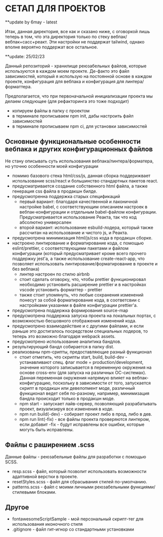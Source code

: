 # СЕТАП ДЛЯ ПРОЕКТОВ

**update by 6may - latest

Итак, данная директория, все как и сказано ниже, с оговоркой лишь теперь в том, что эта директория только по стеку вебпак/вебпак+сасс+реакт. 
Эти настройки не поддержат tailwind, однако вполне вероятно поддержат все остальное.


**update: 25/02/23

Данный репозиторий - хранилище реюзабельных файлов, которые используются в каждом моем проекте. Де-факто это файл зависимостей, который я использую на постоянной основе в каждом проекте, конфигурация для вебпака и конфигурация для линтера/форматтера.

Предполагается, что при первоначальной инициализации проекта мы делаем следующее (для рефакторинга это тоже подходит)
- копируем файлы в папку с проектом
- в терминале прописываем npm init, дабы настроить файл зависимостей
- в терминале прописываем npm ci, для установки зависимостей

## Основные функциональные особенности вебпака и других конфигурационных файлов

Не стану описывать суть использования вебпака/линтера/форматера, но уточню особенности моей конфигурации
- помимо базового стека html/css/js, данная сборка поддерижвает использование scss/react и большинство стандартных пакетов react. 
- предусматривается создание собственного html файла, а также генерация css файла в продакшн билде.
- предусмотренна поддержка старых спецификаций
    - первый вариант: благодаря качественной и лаконичной настройке babel, с соответствующим описанием настроек в вебпак-конфигурации и отдельным babel-файлом конфигурации. Предусматривается использование Реакта, так что код абсолютно универсален
    - второй вариант: использование esbuild-лодера, который также рассчитан на использование и чистого js,  и Реакта.
- предусмотрена минимизация html/js/css кода в продакшн сборке.
- настроено линтирование и форматирование кода, с помощью eslint/prettier, с соответствующими пакетами и файлом конфигурации (который предусматривает кроме всего прочего поддержку jest'a, а также использование create-react-app, что позволяет использовать линтирование/форматирование в проекте и без вебпака)
    - линтер настроен по стилю airbnb
    - стоит сделать оговорку, что, чтобы prettier функционировал необходимо установить расширение prettier и в настройках vscode установить форматтер - prettier
    - также стоит упомянуть, что любые сохранения изменений понесут за собой форматирование кода, в соответсвии с настройками указанми в файле конфигурации prettier'a.
- предусмотрена поддержка формирования source-map
- предусмотрена поддержка запуска проекта на локальных портах, с возможностью бесшовного отображения изменений кода.
- предусмотрено взаимодействие и с другими файлами, и если раньше это достигалось посредством специальных лодеров, то теперь это возможно благодаря webpack assets.
- предусмотрено использование аналитика бандлов.
- результирующий бандл собирается в папку dist.
- реализованы npm-срипты, предоставляющие разный функционал
    - стоит отметить, что скрипты start, build, build-dev - устанавливают спец. флаг mode = production/development, значение которого записывается в переменную окружения на основе cross-env (для запуска на различных ОС-системах). 
    Данная переменная окружения напрямую влияет на вебпак-конфигурацию, поскольку в зависимости от того, запускается скрипт в продакшн или девелопмент моде, различный функционал ведет себя по-разному, например, минимизация бандла происходит только в продакшн моде. 
    - npm start - запускает лайв-сервер, позволяющий разрабатывать проект, визуализируя все изменения в коде. 
    - npm run build(-dev) - собирает проект либо в прод, либо в дев.
    - npm run lint(-fix) - все файлы проекта проверяются линтером, если добавит -fix - будут исправлены все ошибки, которые могуть быть исправлены.

## Файлы с раширением .scss

Данные файлы - реюзабельные файлы для разработки с помощью SCSS. 
- resp.scss - файл, который позволит использовать возможности адаптивной верстки в проекте.
- resetStyles.scss - файл для сбрасывания стилей по-умолчанию.
- patterns.scss - файл с моими личными реюзабельными функциями/стилевыми блоками.

## Другое

- fontawesomeScriptSample - мой персональный скрипт-тег для использования иконочного стиля
- .gitignore - файл гит-игнор со стандартными установками
